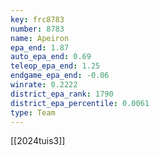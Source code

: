 ```yaml
---
key: frc8783
number: 8783
name: Apeiron
epa_end: 1.87
auto_epa_end: 0.69
teleop_epa_end: 1.25
endgame_epa_end: -0.06
winrate: 0.2222
district_epa_rank: 1790
district_epa_percentile: 0.0061
type: Team
---
```

[[2024tuis3]]
